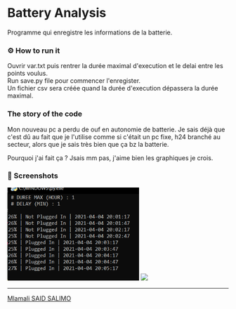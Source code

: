 # Battery Analysis
Programme qui enregistre les informations de la batterie.

### ⚙ How to run it
Ouvrir var.txt puis rentrer la durée maximal d'execution et le delai entre les points voulus. <br> 
Run save.py file pour commencer l'enregister. <br> 
Un fichier csv sera créée quand la durée d'execution dépassera la durée maximal.

### The story of the code

Mon nouveau pc a perdu de ouf en autonomie de batterie. Je sais déjà que c'est dû au fait que je l'utilise comme si c'était un pc fixe, h24 branché au secteur, alors que je sais très bien que ça bz la batterie.

Pourquoi j'ai fait ça ? Jsais mm pas, j'aime bien les graphiques je crois.

### 📸 Screenshots 

<img src="img/img1.PNG" width="300">
<img src="img/img2.PNG" width="400">

---
[Mlamali SAID SALIMO](https://www.linkedin.com/in/mlamalisaidsalimo)  <br/>
